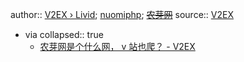 author:: [V2EX › Livid](https://www.v2ex.com/member/livid); [nuomiphp](https://www.nuomiphp.com/); ~~[农芽网](https://www.nongyawang.com/)~~
source:: [V2EX](https://www.v2ex.com/)
  - via
    collapsed:: true
    - [农芽网是个什么网， v 站也爬？ - V2EX](https://v2ex.com/t/819112)